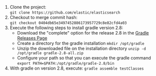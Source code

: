 1. Clone the project:  
   `git clone https://github.com/elastic/elasticsearch`
2. Checkout to merge commit hash:  
   `git checkout 0404db65e3497452886173957729c8e82cfd4a03`
3. Execute the following steps to install gradle version 2.8:
   * Download the "complete" option for the release 2.8 in the [Gradle Releases Page](https://gradle.org/releases/)
   * Create a directory for the gradle installation
      `mkdir /opt/gradle`
   * Unzip the downloaded file on the installation directory
      `unzip -d /opt/gradle gradle-2.8-all.zip`
   * Configure your path so that you can execute the gradle command
      `export PATH=$PATH:/opt/gradle/gradle-2.8/bin`
4. With gradle on version 2.8, execute:
   `gradle assemble testClasses`
